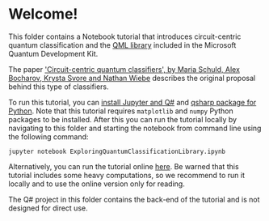 # Welcome!

This folder contains a Notebook tutorial that introduces circuit-centric quantum classification and the [QML library](https://docs.microsoft.com/azure/quantum/user-guide/libraries/machine-learning/) included in the Microsoft Quantum Development Kit.

The paper ['Circuit-centric quantum classifiers', by Maria Schuld, Alex Bocharov, Krysta Svore and Nathan Wiebe](https://arxiv.org/abs/1804.00633) describes the original proposal behind this type of classifiers.

To run this tutorial, you can [install Jupyter and Q#](https://docs.microsoft.com/azure/quantum/install-jupyter-qkd) and 
[qsharp package for Python](https://docs.microsoft.com/azure/quantum/install-python-qdk). 
Note that this tutorial requires `matplotlib` and `numpy` Python packages to be installed. 
After this you can run the tutorial locally by navigating to this folder and starting the notebook from command line using the following command: 

    jupyter notebook ExploringQuantumClassificationLibrary.ipynb

Alternatively, you can run the tutorial online [here](https://mybinder.org/v2/gh/Microsoft/QuantumKatas/main?filepath=tutorials%2FQuantumClassification%2FExploringQuantumClassificationLibrary.ipynb). Be warned that this tutorial includes some heavy computations, so we recommend to run it locally and to use the online version only for reading.

The Q# project in this folder contains the back-end of the tutorial and is not designed for direct use.
